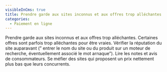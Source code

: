 ```yaml
---
visibleInCms: true
title: Prendre garde aux sites inconnus et aux offres trop alléchantes.
categories:
  - Paiement en ligne
---
```

Prendre garde aux sites inconnus et aux offres trop alléchantes. Certaines offres sont parfois trop alléchantes pour être vraies. Vérifier la réputation du site auparavant (” entrer le nom du site ou du produit sur un moteur de recherche, éventuellement associé le mot arnaque”). Lire les notes et avis de consommateurs. Se méfier des sites qui proposent un prix nettement plus bas que leurs concurrents.